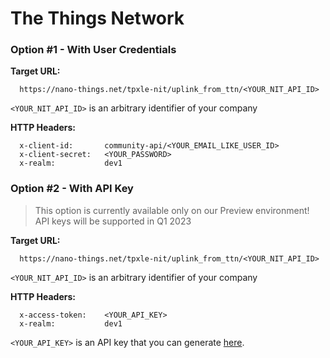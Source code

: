 # The Things Network

### Option #1 - With User Credentials

**Target URL:**

```
  https://nano-things.net/tpxle-nit/uplink_from_ttn/<YOUR_NIT_API_ID>
```

`<YOUR_NIT_API_ID>` is an arbitrary identifier of your company

**HTTP Headers:**

```
  x-client-id:       community-api/<YOUR_EMAIL_LIKE_USER_ID>
  x-client-secret:   <YOUR_PASSWORD>
  x-realm:           dev1
```

### Option #2 - With API Key

> This option is currently available only on our Preview environment!
> API keys will be supported in Q1 2023

**Target URL:**

```
  https://nano-things.net/tpxle-nit/uplink_from_ttn/<YOUR_NIT_API_ID>
```

`<YOUR_NIT_API_ID>` is an arbitrary identifier of your company

**HTTP Headers:**

```
  x-access-token:    <YOUR_API_KEY>
  x-realm:           dev1
```

`<YOUR_API_KEY>` is an API key that you can generate [here][1].

[1]: https://dx-api.thingpark.io/location-key-management/latest/swagger-ui/index.html?shortUrl=tpdx-location-key-management-api-contract.json
